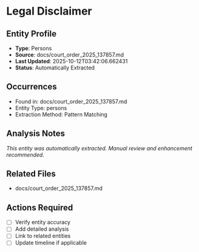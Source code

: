 # Legal Disclaimer

## Entity Profile
- **Type**: Persons
- **Source**: docs/court_order_2025_137857.md
- **Last Updated**: 2025-10-12T03:42:06.662431
- **Status**: Automatically Extracted

## Occurrences
- Found in: docs/court_order_2025_137857.md
- Entity Type: persons
- Extraction Method: Pattern Matching

## Analysis Notes
*This entity was automatically extracted. Manual review and enhancement recommended.*

## Related Files
- docs/court_order_2025_137857.md

## Actions Required
- [ ] Verify entity accuracy
- [ ] Add detailed analysis
- [ ] Link to related entities
- [ ] Update timeline if applicable

